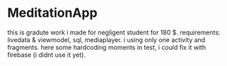 # MeditationApp
this is gradute work i made for negligent student for 180 $. 
requirements: livedata & viewmodel, sql, mediaplayer. 
i using only one activity and fragments. 
here some hardcoding moments in test, i could fix it with firebase (i didnt use it yet). 
